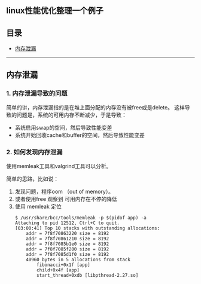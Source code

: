 ## linux性能优化整理一个例子

## 目录
* [内存泄漏](#内存泄漏)

----


## 内存泄漏

### 1. 内存泄漏导致的问题

简单的讲，内存泄漏指的是在堆上面分配的内存没有被free或是delete。
这样导致的问题是，系统的可用内存不断减少，于是导致：
* 系统启用swap的空间，然后导致性能变差
* 系统开始回收cache和buffer的空间，然后导致性能变差

### 2. 如何发现内存泄漏

使用memleak工具和valgrind工具可以分析。

简单的思路，比如说：
1. 发现问题，程序oom （out of memory）。
2. 或者使用free 观察到 可用内存在不停的降低
3. 使用 memleak 定位
    ```
    $ /usr/share/bcc/tools/memleak -p $(pidof app) -a
    Attaching to pid 12512, Ctrl+C to quit.
    [03:00:41] Top 10 stacks with outstanding allocations:
        addr = 7f8f70863220 size = 8192
        addr = 7f8f70861210 size = 8192
        addr = 7f8f7085b1e0 size = 8192
        addr = 7f8f7085f200 size = 8192
        addr = 7f8f7085d1f0 size = 8192
        40960 bytes in 5 allocations from stack
            fibonacci+0x1f [app]
            child+0x4f [app]
            start_thread+0xdb [libpthread-2.27.so] 
    ```